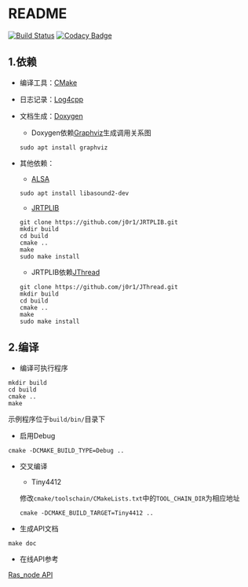 # README

[![Build Status](https://travis-ci.org/Pokerpoke/Ras_node.svg?branch=master)](https://travis-ci.org/Pokerpoke/Ras_node)
[![Codacy Badge](https://api.codacy.com/project/badge/Grade/633f642c57ff4768bac4a6deed91313d)](https://www.codacy.com/app/Pokerpoke/Ras_node?utm_source=github.com&amp;utm_medium=referral&amp;utm_content=Pokerpoke/Ras_node&amp;utm_campaign=Badge_Grade)

## 1.依赖

- 编译工具：[CMake](https://cmake.org/)

- 日志记录：[Log4cpp](http://log4cpp.sourceforge.net/)

- 文档生成：[Doxygen](www.doxygen.org/)  

	- Doxygen依赖[Graphviz](http://www.graphviz.org/)生成调用关系图
	
	```shell
	sudo apt install graphviz
	```

- 其他依赖：

	- [ALSA](https://www.alsa-project.org/main/index.php/Main_Page)
	
	```shell
	sudo apt install libasound2-dev
	```
	
	- [JRTPLIB](http://research.edm.uhasselt.be/jori/page/CS/Jrtplib.html)
	
	```shell
	git clone https://github.com/j0r1/JRTPLIB.git
	mkdir build
	cd build
	cmake ..
	make
	sudo make install
	```
	
	- JRTPLIB依赖[JThread](http://research.edm.uhasselt.be/jori/page/CS/Jthread.html)
	
	```shell
	git clone https://github.com/j0r1/JThread.git
	mkdir build
	cd build
	cmake ..
	make
	sudo make install
	```
	

## 2.编译

- 编译可执行程序

```shell
mkdir build
cd build
cmake ..
make
```

示例程序位于`build/bin/`目录下

- 启用Debug

```shell
cmake -DCMAKE_BUILD_TYPE=Debug ..
```

- 交叉编译

	- Tiny4412  
	
	修改`cmake/toolschain/CMakeLists.txt`中的`TOOL_CHAIN_DIR`为相应地址
	
	```shell
	cmake -DCMAKE_BUILD_TARGET=Tiny4412 ..
	```
	
- 生成API文档

```shell
make doc
```
- 在线API参考

[Ras_node API](https://pokerpoke.github.io/Ras_node/)
